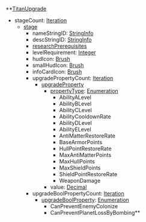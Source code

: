 **[TitanUpgrade](RebellionTitanUpgrade.md)
  * stageCount: [Iteration](Iteration.md)
    * [stage](Rebellionstage.md)
      * nameStringID: [StringInfo](StringInfo.md)
      * descStringID: [StringInfo](StringInfo.md)
      * [researchPrerequisites](RebellionresearchPrerequisites.md)
      * levelRequirement: [Integer](Integer.md)
      * hudIcon: [Brush](Brush.md)
      * smallHudIcon: [Brush](Brush.md)
      * infoCardIcon: [Brush](Brush.md)
      * upgradePropertyCount: [Iteration](Iteration.md)
        * [upgradeProperty](RebellionupgradeProperty.md)
          * [propertyType](RebellionpropertyType.md): [Enumeration](Enumeration.md)
            * AbilityALevel
            * AbilityBLevel
            * AbilityCLevel
            * AbilityCooldownRate
            * AbilityDLevel
            * AbilityELevel
            * AntiMatterRestoreRate
            * BaseArmorPoints
            * HullPointRestoreRate
            * MaxAntiMatterPoints
            * MaxHullPoints
            * MaxShieldPoints
            * ShieldPointRestoreRate
            * WeaponDamage
          * value: [Decimal](Decimal.md)
      * upgradeBoolPropertyCount: [Iteration](Iteration.md)
        * [upgradeBoolProperty](RebellionupgradeBoolProperty.md): [Enumeration](Enumeration.md)
          * CanPreventEnemyColonize
          * CanPreventPlanetLossByBombing**
